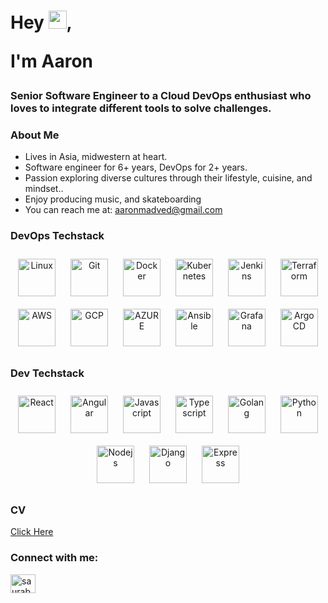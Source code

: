 <h1 align="left">Hey <img src="https://github.com/TheDudeThatCode/TheDudeThatCode/blob/master/Assets/Hi.gif" width="29">,
 

I'm Aaron</h1>
<h3 align="left"> Senior Software Engineer to a Cloud DevOps enthusiast who loves to integrate different tools to solve challenges.</h3>

### About Me

- Lives in Asia, midwestern at heart.
- Software engineer for 6+ years, DevOps for 2+ years.
- Passion exploring diverse cultures through their lifestyle, cuisine, and mindset..
- Enjoy producing music, and skateboarding
- You can reach me at: <a href="aaronmadved@gmail.com">aaronmadved@gmail.com</a>

### DevOps Techstack 

<div align="center"> 
<img style="margin: 10px" src="https://profilinator.rishav.dev/skills-assets/linux-original.svg" alt="Linux" height="60" />
<img style="margin: 10px" src="https://profilinator.rishav.dev/skills-assets/git-scm-icon.svg" alt="Git" height="60" />     
<img style="margin: 10px" src="https://profilinator.rishav.dev/skills-assets/docker-original-wordmark.svg" alt="Docker" height="60" />  
<img style="margin: 10px" src="https://profilinator.rishav.dev/skills-assets/kubernetes-icon.svg" alt="Kubernetes" height="60" /> 
<img style="margin: 10px" src="https://profilinator.rishav.dev/skills-assets/jenkins-icon.svg" alt="Jenkins" height="60" /> 
<img style="margin: 10px" src="https://profilinator.rishav.dev/skills-assets/terraformio-icon.svg" alt="Terraform" height="60" />  
<img style="margin: 10px" src="https://lavca.org/app/uploads/2019/10/aws-logo-square.png" alt="AWS" height="60" />
<img style="margin: 10px" src="https://profilinator.rishav.dev/skills-assets/google_cloud-icon.svg" alt="GCP" height="60" />
<img style="margin: 10px" src="https://www.pngfind.com/pngs/m/597-5975946_microsoft-azure-logo-svg-hd-png-download.png" alt="AZURE" height="60" />  
<img style="margin: 10px" src="https://media.trustradius.com/product-logos/ai/vQ/ATKTZ7HRC8TF.PNG" alt="Ansible" height="60" />  
<img style="margin: 10px" src="https://profilinator.rishav.dev/skills-assets/grafana.png" alt="Grafana" height="60" />    
<img style="margin: 10px" src="https://coralogix.com/wp-content/uploads/2021/06/Argo-CD-Version-Tags-1000X1000.png" alt="Argo CD" height="60" />
</div>

### Dev Techstack

<div align="center"> 
<img style="margin: 10px" src="https://profilinator.rishav.dev/skills-assets/react-original-wordmark.svg" alt="React" height="60" />
<img style="margin: 10px" src="https://profilinator.rishav.dev/skills-assets/angularjs-original.svg" alt="Angular" height="60" />

<img style="margin: 10px" src="https://profilinator.rishav.dev/skills-assets/javascript-original.svg" alt="Javascript" height="60" />
<img style="margin: 10px" src="https://profilinator.rishav.dev/skills-assets/typescript-original.svg" alt="Typescript" height="60" />
<img style="margin: 10px" src="https://profilinator.rishav.dev/skills-assets/go-original.svg" alt="Golang" height="60" />
<img style="margin: 10px" src="https://profilinator.rishav.dev/skills-assets/python-original.svg" alt="Python" height="60" />  

<img style="margin: 10px" src="https://profilinator.rishav.dev/skills-assets/nodejs-original-wordmark.svg" alt="Nodejs" height="60" />
<img style="margin: 10px" src="https://profilinator.rishav.dev/skills-assets/django-original.svg" alt="Django" height="60" />
<img style="margin: 10px" src="https://profilinator.rishav.dev/skills-assets/express-original-wordmark.svg" alt="Express" height="60" />



</div>

### CV
<a href="https://github.com/madgrid/madgrid/blob/main/cv.yml">Click Here</a>

<h3 align="left">Connect with me:</h3>
<p align="left">
<a href="https://linkedin.com/in/aaron-madved" target="blank"><img align="center" src="https://raw.githubusercontent.com/rahuldkjain/github-profile-readme-generator/master/src/images/icons/Social/linked-in-alt.svg" alt="saurabhkr952" height="30" width="40" /></a>
</p>
